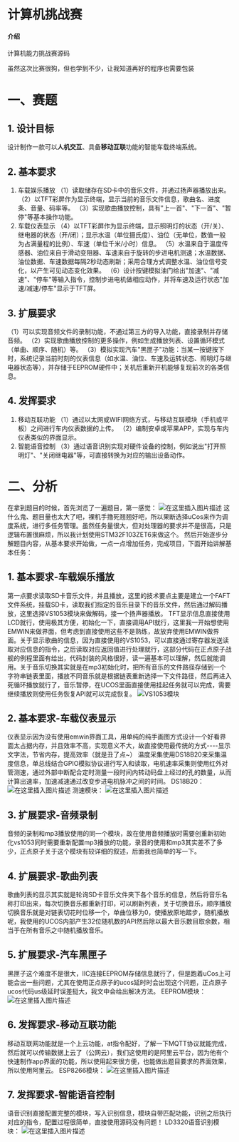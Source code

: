 # 计算机挑战赛

#### 介绍
计算机能力挑战赛源码

虽然这次比赛很狗，但也学到不少，让我知道再好的程序也需要包装

# 一、赛题
## 1. 设计目标
设计制作一款可以**人机交互**、具备**移动互联**功能的智能车载终端系统。
## 2. 基本要求
1. 车载娱乐播放
（1）读取储存在SD卡中的音乐文件，并通过扬声器播放出来。
（2）以TFT彩屏作为显示终端，显示当前的音乐文件信息，歌曲名、进度条、音量、码率等。
（3）实现歌曲播放控制，具有"上一首"、"下一首"、"暂停"等基本操作功能。
2. 车载仪表显示
（4）以TFT彩屏作为显示终端，显示照明灯的状态（开/关）、继电器的状态（开/闭）；显示水温（单位摄氏度）、油位（无单位，数值一般为占满量程的比例）、车速（单位千米/小时）信息。
（5）水温来自于温度传感器、油位来自于滑动变阻器、车速来自于旋转的步进电机测速；水温数据、油位数据、车速数据每隔2秒动态刷新；采用合理方式调整水温、油位信号变化，以产生可见动态变化效果。
（6）设计按键模拟油门给出"加速"、"减速"、"停车"等输入指令，控制步进电机做相应动作，并将车速及运行状态"加速/减速/停车"显示于TFT屏。
## 3. 扩展要求
（1）可以实现音频文件的录制功能，不通过第三方的导入功能，直接录制并存储音频。
（2）实现歌曲播放控制的更多操作，例如生成播放列表、设置循环模式（单曲、顺序、随机）等。
（3）模拟实现汽车"黑匣子"功能：当某一按键按下时，系统记录当前时刻的仪表信息（如水温、油位、车速及运转状态、照明灯与继电器状态等），并存储于EEPROM硬件中；关机后重新开机能够复现前次的各类信息。
## 4. 发挥要求
1. 移动互联功能
（1）通过以太网或WIFI网络方式，与移动互联模块（手机或平板）之间进行车内仪表数据的上传。
（2）编制安卓或苹果APP，实现与车内仪表类似的界面显示。
2. 智能语音控制
（3）通过语音识别实现对硬件设备的控制，例如说出"打开照明灯"、"关闭继电器"等，可直接转换为对应的输出设备动作。

# 二、分析
在拿到题目的时候，首先浏览了一遍题目，第一感觉：
![在这里插入图片描述](https://img-blog.csdnimg.cn/20201219155533655.jpg)
这什么鬼、题目量也太大了吧，裸机手撸死翘翘好吧，所以果断选择uCos来作为调度系统，进行多任务管理。虽然任务量很大，但对处理器的要求并不是很高，只是逻辑布置很麻烦，所以我计划使用STM32F103ZET6来做这个。
然后开始逐步分解题目内容，从基本要求开始做，一点一点增加任务，完成项目，下面开始讲解基本任务：
## 1. 基本要求-车载娱乐播放
第一点要求读取SD卡音乐文件，并且播放，这里的技术要点主要是建立一个FAFT文件系统，挂载SD卡，读取我们指定的音乐目录下的音乐文件，然后通过解码播放，这里选择VS1053模块来做解码，接一个扬声器播放。
TFT显示信息直接使用LCD就行，使用极其方便，初始化一下，直接调用API就行，这里我一开始想使用EMWIN来做界面，但考虑到直接使用这些不是熟练，故放弃使用EMWIN做界面。关于显示歌曲的信息，因为直接使用的VS1053，可以直接通过寄存器发送读取对应信息的指令，之后读取对应返回值进行处理就行，这部分代码在正点原子战舰的例程里面有给出，代码封装的风格很好，读一遍基本可以理解，然后就能调用。关于音乐切换其实就是在mp3初始化时，把所有音乐的文件路径存储到一个字符串链表里面，播放不同音乐就是根据链表重新选择一下文件路径，然后再进入死循环播放就行了，音乐暂停，在UCOS里面直接使用挂起任务就可以完成，需要继续播放则使用任务恢复API就可以完成恢复。
![VS1053模块](https://img-blog.csdnimg.cn/20201219225623712.png)

## 2. 基本要求-车载仪表显示
仪表显示因为没有使用emwin界面工具，用单纯的纯手画图方式设计一个好看界面太占据内存，并且效率不高，实现意义不大，故直接使用最传统的方式----显示文字法，节省内存，提高效率（就是丑了点~）
温度采集使用DS18B20来采集温度信息，单总线结合GPIO模拟协议进行写入和读取，电机速率采集则使用红外对管测速，通过外部中断配合定时测量一段时间内转动码盘上经过的孔的数量，从而计算出速率，加速减速通过改变步进电机脉冲之间的时间。
DS18B20：
![在这里插入图片描述](https://img-blog.csdnimg.cn/20201219225825495.png?x-oss-process=image/watermark,type_ZmFuZ3poZW5naGVpdGk,shadow_10,text_aHR0cHM6Ly9ibG9nLmNzZG4ubmV0L3FxXzQ1Mzk2Njcy,size_16,color_FFFFFF,t_70)
测速模块：
![在这里插入图片描述](https://img-blog.csdnimg.cn/20201219225905103.png?x-oss-process=image/watermark,type_ZmFuZ3poZW5naGVpdGk,shadow_10,text_aHR0cHM6Ly9ibG9nLmNzZG4ubmV0L3FxXzQ1Mzk2Njcy,size_16,color_FFFFFF,t_70)
## 3. 扩展要求-音频录制
音频的录制和mp3播放使用的同一个模块，故在使用音频播放时需要创重新初始化vs1053同时需要重新配置mp3播放的功能，录音的使用和mp3其实差不了多少，正点原子关于这个模块有较详细的叙述，后面我也简单的写一下。

## 4. 扩展要求-歌曲列表
歌曲列表的显示其实就是轮询SD卡音乐文件夹下各个音乐的信息，然后将音乐名称打印出来，每次切换音乐都重新打印，可以刷新列表，关于切换音乐，顺序播放切换音乐就是对链表切花时位移一个，单曲位移为0，使播放原地踏步，随机播放呢，我使用的UCOS内部产生32位随机数的API然后除以最大音乐数目取余数，相当于在所有音乐之中随机播放音乐。

## 5. 扩展要求-汽车黑匣子
黑匣子这个难度不是很大，IIC连接EEPROM存储信息就行了，但是跑着uCos上可能会出一些问题，尤其在使用正点原子的ucos延时时会出现这个问题，正点原子ucos代码us级延时误差挺大，我文中会给出解决方法。
EEPROM模块：
![在这里插入图片描述](https://img-blog.csdnimg.cn/20201219230052602.png)
## 6. 发挥要求-移动互联功能
移动互联网功能就是一个上云功能，at指令配好，了解一下MQTT协议就能完成，然后就可以传输数据上云了（公网云），我们这使用的是阿里云平台，因为他有个快速制作app界面的功能，所以使用起来很方便，也能做出题目要求的界面效果，所以使用阿里云。
ESP8266模块：
![在这里插入图片描述](https://img-blog.csdnimg.cn/20201219230211181.png?x-oss-process=image/watermark,type_ZmFuZ3poZW5naGVpdGk,shadow_10,text_aHR0cHM6Ly9ibG9nLmNzZG4ubmV0L3FxXzQ1Mzk2Njcy,size_16,color_FFFFFF,t_70)
## 7. 发挥要求-智能语音控制
语音识别直接配置完整的模块，写入识别信息，模块自带匹配功能，识别之后执行对应的指令，配置过程很简单，直接使用源码没有问题！
LD3320语音识别模块：
![在这里插入图片描述](https://img-blog.csdnimg.cn/20201219230637783.png?x-oss-process=image/watermark,type_ZmFuZ3poZW5naGVpdGk,shadow_10,text_aHR0cHM6Ly9ibG9nLmNzZG4ubmV0L3FxXzQ1Mzk2Njcy,size_16,color_FFFFFF,t_70)